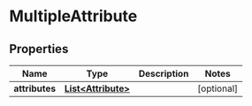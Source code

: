 

# MultipleAttribute

## Properties

Name | Type | Description | Notes
------------ | ------------- | ------------- | -------------
**attributes** | [**List&lt;Attribute&gt;**](Attribute.md) |  |  [optional]



